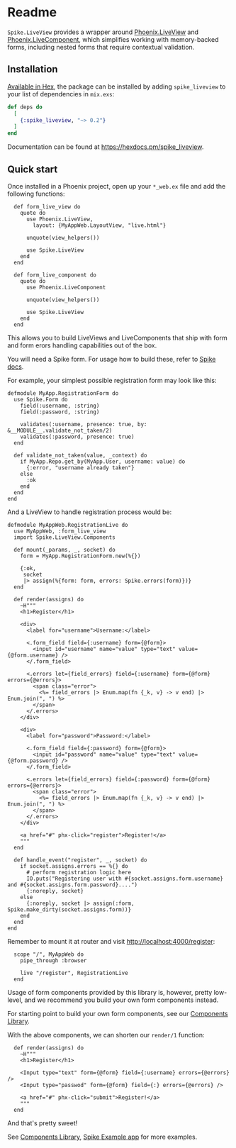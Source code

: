# Readme

`Spike.LiveView` provides a wrapper around
[Phoenix.LiveView](https://hexdocs.pm/phoenix_live_view/Phoenix.LiveView.html) and
[Phoenix.LiveComponent](https://hexdocs.pm/phoenix_live_view/Phoenix.LiveComponent.html),
which simplifies working with memory-backed forms, including nested forms that require
contextual validation.

## Installation

[Available in Hex](https://hex.pm/packages/spike_liveview), the package can be installed
by adding `spike_liveview` to your list of dependencies in `mix.exs`:

```elixir
def deps do
  [
    {:spike_liveview, "~> 0.2"}
  ]
end
```

Documentation can be found at <https://hexdocs.pm/spike_liveview>.

## Quick start

Once installed in a Phoenix project, open up your `*_web.ex` file and add the following
functions:

```
  def form_live_view do
    quote do
      use Phoenix.LiveView,
        layout: {MyAppWeb.LayoutView, "live.html"}

      unquote(view_helpers())

      use Spike.LiveView
    end
  end

  def form_live_component do
    quote do
      use Phoenix.LiveComponent

      unquote(view_helpers())

      use Spike.LiveView
    end
  end
```

This allows you to build LiveViews and LiveComponents that ship with form and form erors handling
capabilities out of the box.

You will need a Spike form. For usage how to build these, refer to [Spike docs](https://hexdocs.pm/spike).

For example, your simplest possible registration form may look like this:

```
defmodule MyApp.RegistrationForm do
  use Spike.Form do
    field(:username, :string)
    field(:password, :string)

    validates(:username, presence: true, by: &__MODULE__.validate_not_taken/2)
    validates(:password, presence: true)
  end

  def validate_not_taken(value, _context) do
    if MyApp.Repo.get_by(MyApp.User, username: value) do
      {:error, "username already taken"}
    else
      :ok
    end
  end
end
```

And a LiveView to handle registration process would be:


```
defmodule MyAppWeb.RegistrationLive do
  use MyAppWeb, :form_live_view
  import Spike.LiveView.Components

  def mount(_params, _, socket) do
    form = MyApp.RegistrationForm.new(%{})

    {:ok,
     socket
     |> assign(%{form: form, errors: Spike.errors(form)})}
  end

  def render(assigns) do
    ~H"""
    <h1>Register</h1>

    <div>
      <label for="username">Username:</label>

      <.form_field field={:username} form={@form}>
        <input id="username" name="value" type="text" value={@form.username} />
      </.form_field>

      <.errors let={field_errors} field={:username} form={@form} errors={@errors}>
        <span class="error">
          <%= field_errors |> Enum.map(fn {_k, v} -> v end) |> Enum.join(", ") %>
        </span>
      </.errors>
    </div>

    <div>
      <label for="password">Password:</label>

      <.form_field field={:password} form={@form}>
        <input id="password" name="value" type="text" value={@form.password} />
      </.form_field>

      <.errors let={field_errors} field={:password} form={@form} errors={@errors}>
        <span class="error">
          <%= field_errors |> Enum.map(fn {_k, v} -> v end) |> Enum.join(", ") %>
        </span>
      </.errors>
    </div>

    <a href="#" phx-click="register">Register!</a>
    """
  end

  def handle_event("register", _, socket) do
    if socket.assigns.errors == %{} do
      # perform registration logic here
      IO.puts("Registering user with #{socket.assigns.form.username} and #{socket.assigns.form.password}....")
      {:noreply, socket}   
    else
      {:noreply, socket |> assign(:form, Spike.make_dirty(socket.assigns.form))}
    end
  end
end
```

Remember to mount it at router and visit <http://localhost:4000/register>:
```
  scope "/", MyAppWeb do
    pipe_through :browser

    live "/register", RegistrationLive
  end
```


Usage of form components provided by this library is, however, pretty low-level, and we
recommend you build your own form components instead.

For starting point to build your own form components,
see our [Components Library](components_library.md).

With the above components, we can shorten our `render/1` function:

```
  def render(assigns) do
    ~H"""
    <h1>Register</h1>

    <Input type="text" form={@form} field={:username} errors={@errors} />
    <Input type="passwod" form={@form} field={:} errors={@errors} />
 
    <a href="#" phx-click="submit">Register!</a>
    """
  end
```

And that's pretty sweet!

See [Components Library](components_library.md),
[Spike Example app](https://github.com/hubertlepicki/spike_example) for more examples.

